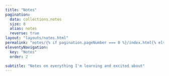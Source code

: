 ```yaml
---
title: "Notes"
pagination:
  data: collections.notes
  size: 8
  alias: notes
  reverse: true
layout: "layouts/notes.html"
permalink: "notes/{% if pagination.pageNumber === 0 %}/index.html{% else %}page-{{ pagination.pageNumber + 1 }}/index.html{% endif %}"
eleventyNavigation:
  key: "Notes"
  order: 2

subtitle: "Notes on everything I'm learning and excited about"
---
```

